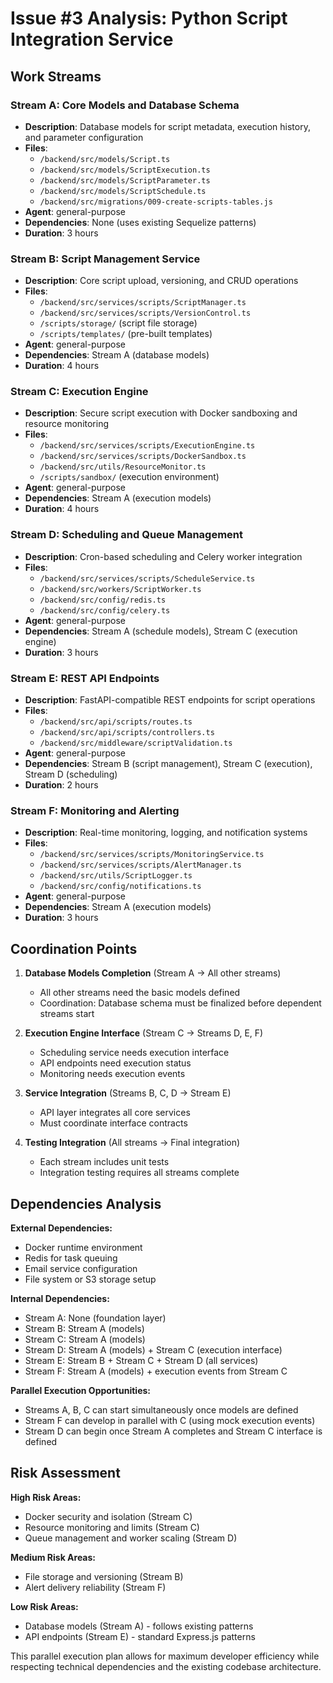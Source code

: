 # Issue #3 Analysis: Python Script Integration Service

## Work Streams

### Stream A: Core Models and Database Schema
- **Description**: Database models for script metadata, execution history, and parameter configuration
- **Files**: 
  - `/backend/src/models/Script.ts`
  - `/backend/src/models/ScriptExecution.ts`
  - `/backend/src/models/ScriptParameter.ts`
  - `/backend/src/models/ScriptSchedule.ts`
  - `/backend/src/migrations/009-create-scripts-tables.js`
- **Agent**: general-purpose
- **Dependencies**: None (uses existing Sequelize patterns)
- **Duration**: 3 hours

### Stream B: Script Management Service
- **Description**: Core script upload, versioning, and CRUD operations
- **Files**: 
  - `/backend/src/services/scripts/ScriptManager.ts`
  - `/backend/src/services/scripts/VersionControl.ts`
  - `/scripts/storage/` (script file storage)
  - `/scripts/templates/` (pre-built templates)
- **Agent**: general-purpose
- **Dependencies**: Stream A (database models)
- **Duration**: 4 hours

### Stream C: Execution Engine
- **Description**: Secure script execution with Docker sandboxing and resource monitoring
- **Files**: 
  - `/backend/src/services/scripts/ExecutionEngine.ts`
  - `/backend/src/services/scripts/DockerSandbox.ts`
  - `/backend/src/utils/ResourceMonitor.ts`
  - `/scripts/sandbox/` (execution environment)
- **Agent**: general-purpose
- **Dependencies**: Stream A (execution models)
- **Duration**: 4 hours

### Stream D: Scheduling and Queue Management
- **Description**: Cron-based scheduling and Celery worker integration
- **Files**: 
  - `/backend/src/services/scripts/ScheduleService.ts`
  - `/backend/src/workers/ScriptWorker.ts`
  - `/backend/src/config/redis.ts`
  - `/backend/src/config/celery.ts`
- **Agent**: general-purpose
- **Dependencies**: Stream A (schedule models), Stream C (execution engine)
- **Duration**: 3 hours

### Stream E: REST API Endpoints
- **Description**: FastAPI-compatible REST endpoints for script operations
- **Files**: 
  - `/backend/src/api/scripts/routes.ts`
  - `/backend/src/api/scripts/controllers.ts`
  - `/backend/src/middleware/scriptValidation.ts`
- **Agent**: general-purpose
- **Dependencies**: Stream B (script management), Stream C (execution), Stream D (scheduling)
- **Duration**: 2 hours

### Stream F: Monitoring and Alerting
- **Description**: Real-time monitoring, logging, and notification systems
- **Files**: 
  - `/backend/src/services/scripts/MonitoringService.ts`
  - `/backend/src/services/scripts/AlertManager.ts`
  - `/backend/src/utils/ScriptLogger.ts`
  - `/backend/src/config/notifications.ts`
- **Agent**: general-purpose
- **Dependencies**: Stream A (execution models)
- **Duration**: 3 hours

## Coordination Points

1. **Database Models Completion** (Stream A → All other streams)
   - All other streams need the basic models defined
   - Coordination: Database schema must be finalized before dependent streams start

2. **Execution Engine Interface** (Stream C → Streams D, E, F)
   - Scheduling service needs execution interface
   - API endpoints need execution status
   - Monitoring needs execution events

3. **Service Integration** (Streams B, C, D → Stream E)
   - API layer integrates all core services
   - Must coordinate interface contracts

4. **Testing Integration** (All streams → Final integration)
   - Each stream includes unit tests
   - Integration testing requires all streams complete

## Dependencies Analysis

**External Dependencies:**
- Docker runtime environment
- Redis for task queuing
- Email service configuration
- File system or S3 storage setup

**Internal Dependencies:**
- Stream A: None (foundation layer)
- Stream B: Stream A (models)
- Stream C: Stream A (models)
- Stream D: Stream A (models) + Stream C (execution interface)
- Stream E: Stream B + Stream C + Stream D (all services)
- Stream F: Stream A (models) + execution events from Stream C

**Parallel Execution Opportunities:**
- Streams A, B, C can start simultaneously once models are defined
- Stream F can develop in parallel with C (using mock execution events)
- Stream D can begin once Stream A completes and Stream C interface is defined

## Risk Assessment

**High Risk Areas:**
- Docker security and isolation (Stream C)
- Resource monitoring and limits (Stream C)
- Queue management and worker scaling (Stream D)

**Medium Risk Areas:**
- File storage and versioning (Stream B)
- Alert delivery reliability (Stream F)

**Low Risk Areas:**
- Database models (Stream A) - follows existing patterns
- API endpoints (Stream E) - standard Express.js patterns

This parallel execution plan allows for maximum developer efficiency while respecting technical dependencies and the existing codebase architecture.